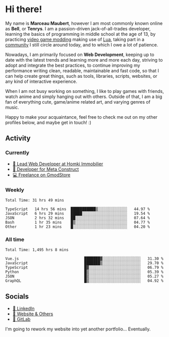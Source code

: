 # Hi there!

My name is **Marceau Maubert**, however I am most commonly known online as **Bell**, or **Tenrys**. I am a passion-driven jack-of-all-trades developer, learning the basics of programming in middle school at the age of 13, by practicing [video game modding](https://garrysmod.com) making use of [Lua](https://lua.org), taking part in a [community](https://metastruct.net) I still circle around today, and to which I owe a lot of patience.

Nowadays, I am primarily focused on **Web Development**, keeping up to date with the latest trends and learning more and more each day, striving to adopt  and integrate the best practices, to continue improving my performance writing clean, readable, maintainable and fast code, so that I can help create great things, such as tools, libraries, scripts, websites, or any kind of interactive experience.

When I am not busy working on something, I like to play games with friends, watch anime and simply hanging out with others. Outside of that, I am a big fan of everything cute, game/anime related art, and varying genres of music.

Happy to make your acquaintance, feel free to check me out on my other profiles below, and maybe get in touch! :)

## Activity

### Currently

- [🏢 Lead Web Developer at Homki Immobilier](https://homki-immobilier.com)
- [🎈 Developer for Meta Construct](https://metastruct.net)
- [💻 Freelance on GmodStore](https://www.gmodstore.com/users/Tenrys)

### Weekly
<!--START_SECTION:wakaWeekly-->

```text
Total Time: 31 hrs 49 mins

TypeScript   14 hrs 56 mins  ███████████▒░░░░░░░░░░░░░   44.97 %
JavaScript   6 hrs 29 mins   █████░░░░░░░░░░░░░░░░░░░░   19.54 %
JSON         2 hrs 32 mins   ██░░░░░░░░░░░░░░░░░░░░░░░   07.64 %
Bash         1 hr 35 mins    █▒░░░░░░░░░░░░░░░░░░░░░░░   04.77 %
Other        1 hr 23 mins    █░░░░░░░░░░░░░░░░░░░░░░░░   04.20 %
```

<!--END_SECTION:wakaWeekly-->

### All time
<!--START_SECTION:wakaTotal-->

```text
Total Time: 1,495 hrs 8 mins

Vue.js                             ███████▓░░░░░░░░░░░░░░░░░   31.30 %
JavaScript                         ███████▒░░░░░░░░░░░░░░░░░   29.70 %
TypeScript                         █▓░░░░░░░░░░░░░░░░░░░░░░░   06.79 %
Python                             █▒░░░░░░░░░░░░░░░░░░░░░░░   05.39 %
JSON                               █▒░░░░░░░░░░░░░░░░░░░░░░░   05.27 %
GraphQL                            █▒░░░░░░░░░░░░░░░░░░░░░░░   04.92 %
```

<!--END_SECTION:wakaTotal-->

## Socials

- [👔 LinkedIn](https://www.linkedin.com/in/marceau-maubert)
- [🔗 Website & Others](https://bell.moe)
- [🦊 GitLab](https://gitlab.com/Tenrys)

I'm going to rework my website into yet another portfolio... Eventually.
